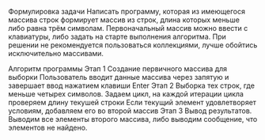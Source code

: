 Формулировка задачи
Написать программу, которая из имеющегося массива строк формирует массив из строк, длина которых меньше либо равна трём символам. 
Первоначальный массив можно ввести с клавиатуры, либо задать на старте выполнения алгоритма. 
При решении не рекомендуется пользоваться коллекциями, лучше обойтись исключительно массивами.

Алгоритм программы
Этап 1 Создание первичного массива для выборки
Пользователь вводит данные массива через запятую и завершает ввод нажатием клавиши Enter
Этап 2 Выборка тех строк, где меньше четырех символов.
Задаем цикл, на каждой итерации цикла проверяем длину текушей строки
Если текущий элемент удовлетворяет условиям, добавляем его во второй массив
Этап 3 Вывод результатов.
Выводим все элементы второго массива, либо выводим сообщение, что элементов не найдено.
